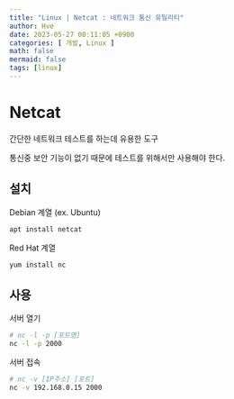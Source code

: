 ```yaml
---
title: "Linux | Netcat : 네트워크 통신 유틸리티"
author: Hve
date: 2023-05-27 00:11:05 +0900
categories: [ 개발, Linux ]
math: false
mermaid: false
tags: [linux]
---
```


# Netcat

간단한 네트워크 테스트를 하는데 유용한 도구

통신중 보안 기능이 없기 때문에 테스트를 위해서만 사용해야 한다.

## 설치

Debian 계열 (ex. Ubuntu)
```bash
apt install netcat
```

Red Hat 계열
```bash
yum install nc
```

## 사용

서버 열기
```bash
# nc -l -p [포트명]
nc -l -p 2000
```

서버 접속
```bash
# nc -v [IP주소] [포트]
nc -v 192.168.0.15 2000
```

